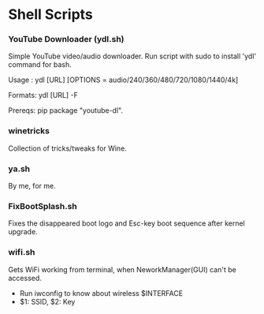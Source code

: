 Shell Scripts
=============

### YouTube Downloader (ydl.sh)
Simple YouTube video/audio downloader. Run script with sudo to install 'ydl' command for bash.

Usage  : ydl [URL] [OPTIONS = audio/240/360/480/720/1080/1440/4k]

Formats: ydl [URL] -F

Prereqs: pip package "youtube-dl".

### winetricks
Collection of tricks/tweaks for Wine.

### ya.sh
By me, for me.

### FixBootSplash.sh
Fixes the disappeared boot logo and Esc-key boot sequence after kernel upgrade.

### wifi.sh
Gets WiFi working from terminal, when NeworkManager(GUI) can't be accessed.
* Run iwconfig to know about wireless $INTERFACE
* $1: SSID, $2: Key
